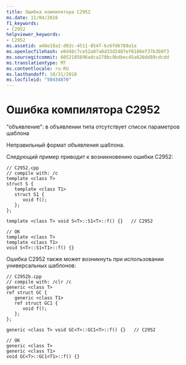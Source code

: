 ```yaml
---
title: Ошибка компилятора C2952
ms.date: 11/04/2016
f1_keywords:
- C2952
helpviewer_keywords:
- C2952
ms.assetid: a40e18a2-d02c-4511-854f-6c6fd6789a1a
ms.openlocfilehash: e0d48c7ce52a87a0d33d2407ef0188ef37b3b9f3
ms.sourcegitcommit: 6052185696adca270bc9bdbec45a626dd89cdcdd
ms.translationtype: MT
ms.contentlocale: ru-RU
ms.lasthandoff: 10/31/2018
ms.locfileid: "50434870"
---
```

# <a name="compiler-error-c2952"></a>Ошибка компилятора C2952

"объявление": в объявлении типа отсутствует список параметров шаблона

Неправильный формат объявления шаблона.

Следующий пример приводит к возникновению ошибки C2952:

```
// C2952.cpp
// compile with: /c
template <class T>
struct S {
   template <class T1>
   struct S1 {
      void f();
   };
};

template <class T> void S<T>::S1<T>::f() {}   // C2952

// OK
template <class T>
template <class T1>
void S<T>::S1<T1>::f() {}
```

Ошибка C2952 также может возникнуть при использовании универсальных шаблонов:

```
// C2952b.cpp
// compile with: /clr /c
generic <class T>
ref struct GC {
   generic <class T1>
   ref struct GC1 {
      void f();
   };
};

generic <class T> void GC<T>::GC1<T>::f() {}   // C2952

// OK
generic <class T>
generic <class T1>
void GC<T>::GC1<T1>::f() {}
```